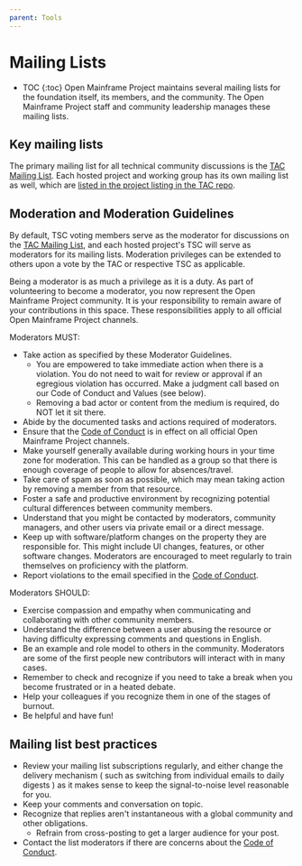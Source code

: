 ```yaml
---
parent: Tools
---
```


# Mailing Lists

* TOC
{:toc}
Open Mainframe Project maintains several mailing lists for the foundation itself, its members, and the community. The Open Mainframe Project staff and community leadership manages these mailing lists.

## Key mailing lists

The primary mailing list for all technical community discussions is the [TAC Mailing List][]. Each hosted project and working group has its own mailing list as well, which are [listed in the project listing in the TAC repo](/#tac-projects).

## Moderation and Moderation Guidelines

By default, TSC voting members serve as the moderator for discussions on the [TAC Mailing List][], and each hosted project's TSC will serve as moderators for its mailing lists. Moderation privileges can be extended to others upon a vote by the TAC or respective TSC as applicable.

Being a moderator is as much a privilege as it is a duty. As part of volunteering to become a moderator, you now represent the Open Mainframe Project community. It is your responsibility to remain aware of your contributions in this space. These responsibilities apply to all official Open Mainframe Project channels.

Moderators MUST:

- Take action as specified by these Moderator Guidelines.
  - You are empowered to take immediate action when there is a violation. You do not need to wait for review or approval if an egregious violation has occurred. Make a judgment call based on our Code of Conduct and Values (see below).
  - Removing a bad actor or content from the medium is required, do NOT let it sit there.
- Abide by the documented tasks and actions required of moderators.
- Ensure that the [Code of Conduct](code_of_conduct.md) is in effect on all official Open Mainframe Project channels.
- Make yourself generally available during working hours in your time zone for moderation. This can be handled as a group so that there is enough coverage of people to allow for absences/travel.
- Take care of spam as soon as possible, which may mean taking action by removing a member from that resource.
- Foster a safe and productive environment by recognizing potential cultural differences between community members.
- Understand that you might be contacted by moderators, community managers, and other users via private email or a direct message.
- Keep up with software/platform changes on the property they are responsible for. This might include UI changes, features, or other software changes. Moderators are encouraged to meet regularly to train themselves on proficiency with the platform.
- Report violations to the email specified in the [Code of Conduct][].

Moderators SHOULD:

- Exercise compassion and empathy when communicating and collaborating with other community members.
- Understand the difference between a user abusing the resource or having difficulty expressing comments and questions in English.
- Be an example and role model to others in the community. Moderators are some of the first people new contributors will interact with in many cases.
- Remember to check and recognize if you need to take a break when you become frustrated or in a heated debate.
- Help your colleagues if you recognize them in one of the stages of burnout.
- Be helpful and have fun!

## Mailing list best practices

- Review your mailing list subscriptions regularly, and either change the delivery mechanism ( such as switching from individual emails to daily digests ) as it makes sense to keep the signal-to-noise level reasonable for you.
- Keep your comments and conversation on topic.
- Recognize that replies aren't instantaneous with a global community and other obligations.
  - Refrain from cross-posting to get a larger audience for your post.
- Contact the list moderators if there are concerns about the [Code of Conduct][].

[Code of Conduct]: /code_of_conduct
[submit a request]: https://servicedesk.openmainframeproject.org
[tac calendar]: https://lists.openmainframeproject.org/g/omp-technical/calendar
[Community Calendar]: https://calendar.aswf.io/
[Slack]: https://slack.openmainframeproject.org
[TAC Mailing List]: https://lists.openmainframeproject.org/g/omp-technical

